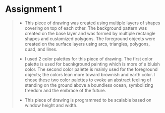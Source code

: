 # Assignment 1

> - This piece of drawing was created using multiple layers of shapes covering on top of each other. The background pattern was created on the base layer and was formed by multiple rectangle shapes and customized polygons. The foreground objects were created on the surface layers using arcs, triangles, polygons, quad, and lines. 
>
> - I used 2 color palettes for this piece of drawing. The first color palette is used for bacnkground painting which is more of a bluish color. The second color palette is mainly used for the foreground objects; the colors lean more toward brownish and earth color. I chose these two color palettes to evoke an abstract feeling of standing on the ground above a boundless ocean, symbolizing freedom and the embrace of the future.
>
> - This piece of drawing is programmed to be scalable based on window height and width.